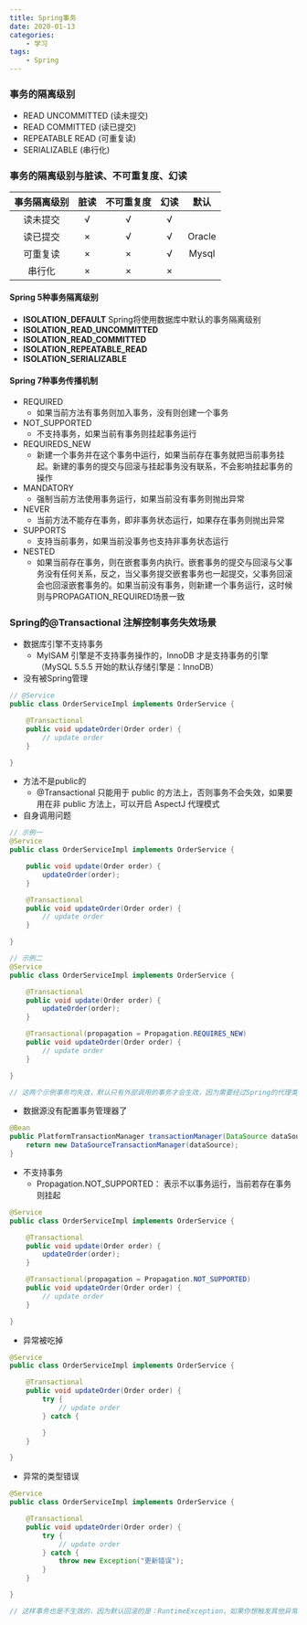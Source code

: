 ```yaml
---
title: Spring事务
date: 2020-01-13
categories:
    - 学习
tags:
    - Spring
---
```


### 事务的隔离级别

* READ UNCOMMITTED (读未提交)
* READ COMMITTED (读已提交)
* REPEATABLE READ (可重复读)
* SERIALIZABLE (串行化)

### 事务的隔离级别与脏读、不可重复度、幻读

|事务隔离级别| 脏读 | 不可重复度 | 幻读 | 默认 |
|:----------:|:----:|:----------:|:----:|:----:|
| 读未提交   |  √  |      √    |  √  |      |
| 读已提交   |  ×  |      √    |  √  |Oracle|
| 可重复读   |  ×  |      ×    |  √  |Mysql |
| 串行化     |  ×  |      ×    |  ×  |      |

#### Spring 5种事务隔离级别

* **ISOLATION_DEFAULT** Spring将使用数据库中默认的事务隔离级别
* **ISOLATION_READ_UNCOMMITTED**
* **ISOLATION_READ_COMMITTED**
* **ISOLATION_REPEATABLE_READ**
* **ISOLATION_SERIALIZABLE**

#### Spring 7种事务传播机制

* REQUIRED
  * 如果当前方法有事务则加入事务，没有则创建一个事务
* NOT_SUPPORTED
  * 不支持事务，如果当前有事务则挂起事务运行
* REQUIREDS_NEW
  * 新建一个事务并在这个事务中运行，如果当前存在事务就把当前事务挂起。新建的事务的提交与回滚与挂起事务没有联系，不会影响挂起事务的操作
* MANDATORY
  * 强制当前方法使用事务运行，如果当前没有事务则抛出异常
* NEVER
  * 当前方法不能存在事务，即非事务状态运行，如果存在事务则抛出异常
* SUPPORTS
  * 支持当前事务，如果当前没事务也支持非事务状态运行
* NESTED
  * 如果当前存在事务，则在嵌套事务内执行。嵌套事务的提交与回滚与父事务没有任何关系，反之，当父事务提交嵌套事务也一起提交，父事务回滚会也回滚嵌套事务的。如果当前没有事务，则新建一个事务运行，这时候则与PROPAGATION_REQUIRED场景一致

### Spring的@Transactional 注解控制事务失效场景

* 数据库引擎不支持事务
  * MyISAM 引擎是不支持事务操作的，InnoDB 才是支持事务的引擎（MySQL 5.5.5 开始的默认存储引擎是：InnoDB）
* 没有被Spring管理

``` java
// @Service
public class OrderServiceImpl implements OrderService {

    @Transactional
    public void updateOrder(Order order) {
        // update order
    }

}
```

* 方法不是public的
  * @Transactional 只能用于 public 的方法上，否则事务不会失效，如果要用在非 public 方法上，可以开启 AspectJ 代理模式
* 自身调用问题
  
``` java
// 示例一
@Service
public class OrderServiceImpl implements OrderService {

    public void update(Order order) {
        updateOrder(order);
    }

    @Transactional
    public void updateOrder(Order order) {
        // update order
    }

}

// 示例二
@Service
public class OrderServiceImpl implements OrderService {

    @Transactional
    public void update(Order order) {
        updateOrder(order);
    }

    @Transactional(propagation = Propagation.REQUIRES_NEW)
    public void updateOrder(Order order) {
        // update order
    }

}

// 这两个示例事务均失效，默认只有外部调用的事务才会生效，因为需要经过Spring的代理类
```

* 数据源没有配置事务管理器了

``` java
@Bean
public PlatformTransactionManager transactionManager(DataSource dataSource) {
    return new DataSourceTransactionManager(dataSource);
}
```

* 不支持事务
  * Propagation.NOT_SUPPORTED： 表示不以事务运行，当前若存在事务则挂起

``` java
@Service
public class OrderServiceImpl implements OrderService {

    @Transactional
    public void update(Order order) {
        updateOrder(order);
    }

    @Transactional(propagation = Propagation.NOT_SUPPORTED)
    public void updateOrder(Order order) {
        // update order
    }

}
```

* 异常被吃掉
  
``` java
@Service
public class OrderServiceImpl implements OrderService {

    @Transactional
    public void updateOrder(Order order) {
        try {
            // update order
        } catch {

        }
    }

}
```

* 异常的类型错误

``` java
@Service
public class OrderServiceImpl implements OrderService {

    @Transactional
    public void updateOrder(Order order) {
        try {
            // update order
        } catch {
            throw new Exception("更新错误");
        }
    }

}

// 这样事务也是不生效的，因为默认回滚的是：RuntimeException，如果你想触发其他异常的回滚，需要在注解上配置一下，如: @Transactional(rollbackFor = Exception.class) 这个配置仅限于 Throwable 异常类及其子类
```
